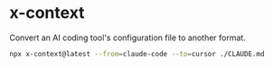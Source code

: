 # x-context

Convert an AI coding tool's configuration file to another format.

```sh
npx x-context@latest --from=claude-code --to=cursor ./CLAUDE.md
```
